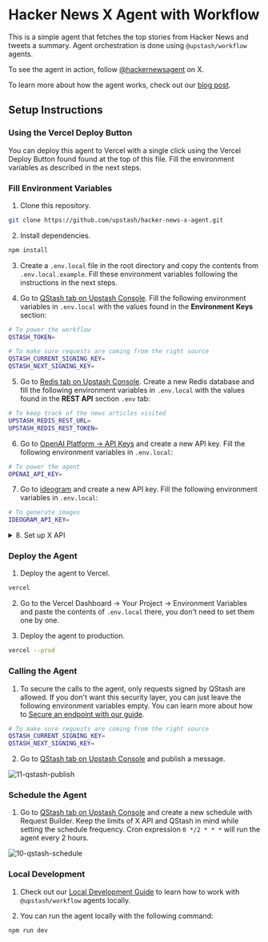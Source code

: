 # Hacker News X Agent with Workflow

This is a simple agent that fetches the top stories from Hacker News and tweets a summary. Agent orchestration is done using `@upstash/workflow` agents.

To see the agent in action, follow [@hackernewsagent](https://x.com/hackernewsagent) on X.

To learn more about how the agent works, check out our [blog post](https://upstash.com/blog/hacker-news-x-agent).

## Setup Instructions

### Using the Vercel Deploy Button

You can deploy this agent to Vercel with a single click using the Vercel Deploy Button found found at the top of this file. Fill the environment variables as described in the next steps.

### Fill Environment Variables

1. Clone this repository.

```bash
git clone https://github.com/upstash/hacker-news-x-agent.git
```

2. Install dependencies.

```bash
npm install
```

3. Create a `.env.local` file in the root directory and copy the contents from `.env.local.example`. Fill these environment variables following the instructions in the next steps.

4. Go to [QStash tab on Upstash Console](https://console.upstash.com/qstash). Fill the following environment variables in `.env.local` with the values found in the **Environment Keys** section:

```bash
# To power the workflow
QSTASH_TOKEN=

# To make sure requests are coming from the right source
QSTASH_CURRENT_SIGNING_KEY=
QSTASH_NEXT_SIGNING_KEY=
```

5. Go to [Redis tab on Upstash Console](https://console.upstash.com/redis). Create a new Redis database and fill the following environment variables in `.env.local` with the values found in the **REST API** section `.env` tab:

```bash
# To keep track of the news articles visited
UPSTASH_REDIS_REST_URL=
UPSTASH_REDIS_REST_TOKEN=
```

6. Go to [OpenAI Platform -> API Keys](https://platform.openai.com/api-keys) and create a new API key. Fill the following environment variables in `.env.local`:

```bash
# To power the agent
OPENAI_API_KEY=
```

7. Go to [ideogram](https://ideogram.ai/) and create a new API key. Fill the following environment variables in `.env.local`:

```bash
# To generate images
IDEOGRAM_API_KEY=
```

<details>
  <summary>8. Set up X API</summary>

1. Go to [X Website](https://x.com/) and create an account.

![1-create-x-account](https://github.com/user-attachments/assets/1b5275fa-fd88-426e-a505-ce5f463ab3fe)

2. Go to [X Developer Portal](https://developer.x.com/en/portal/dashboard) and sign up for a a free developer account.

![2-create-x-developer-account](https://github.com/user-attachments/assets/b71838b9-c859-4ecc-9c60-ddbae4e6733f)

3. Fill the developer agreement & policy according to your needs.

![3-fill-developer-policy](https://github.com/user-attachments/assets/5cf65b86-cba7-48db-bffb-94ada369e31f)

4. Go to project settings.

![4-go-project-settings](https://github.com/user-attachments/assets/64253f99-14e5-4ff4-9877-a0f10f0e0530)

5. Set up User authentication settings.

![5-set-up-user-auth-settings](https://github.com/user-attachments/assets/2e7ad140-72fa-484d-9223-7c34e4d8c488)

6. Fill the form and save.

![6-user-auth-settings-form-part-1](https://github.com/user-attachments/assets/930c6ff6-85f0-4291-aba3-17f4e011e9e9)

![7-user-auth-settings-form-part-2](https://github.com/user-attachments/assets/52e2a5f9-7113-484c-9b1e-d651abbacd0c)

7. Make sure User authentication is set up.

![8-check-user-auth-settings-set-up](https://github.com/user-attachments/assets/99783d73-8564-48fb-8e5a-3c5e7727ae38)

8. Fill the following environment variables in `.env.local` with the values found under the **Keys and tokens** tab:

```bash
# To be able to tweet
TWITTER_CONSUMER_KEY=
TWITTER_CONSUMER_SECRET=
TWITTER_ACCESS_TOKEN=
TWITTER_ACCESS_TOKEN_SECRET=
```

![9-keys-and-tokens](https://github.com/user-attachments/assets/7af449da-a41c-4991-975d-9cf562859000)

</details>

### Deploy the Agent

1. Deploy the agent to Vercel.

```bash
vercel
```

2. Go to the Vercel Dashboard -> Your Project -> Environment Variables and paste the contents of `.env.local` there, you don't need to set them one by one.

3. Deploy the agent to production.

```bash
vercel --prod
```

### Calling the Agent

1. To secure the calls to the agent, only requests signed by QStash are allowed.
   If you don't want this security layer, you can just leave the following environment variables empty. You can learn more about how to [Secure an endpoint with our guide](https://upstash.com/docs/workflow/howto/security).

```bash
# To make sure requests are coming from the right source
QSTASH_CURRENT_SIGNING_KEY=
QSTASH_NEXT_SIGNING_KEY=
```

2. Go to [QStash tab on Upstash Console](https://console.upstash.com/qstash) and publish a message.

![11-qstash-publish](https://github.com/user-attachments/assets/391314ed-9bc3-4fba-9852-c85314bf6671)

### Schedule the Agent

1. Go to [QStash tab on Upstash Console](https://console.upstash.com/qstash) and create a new schedule with Request Builder. Keep the limits of X API and QStash in mind while setting the schedule frequency. Cron expression `0 */2 * * *` will run the agent every 2 hours.

![10-qstash-schedule](https://github.com/user-attachments/assets/fb23d03e-3faf-4738-b2aa-0fc694512b10)

### Local Development

1. Check out our [Local Development Guide](https://upstash.com/docs/workflow/howto/local-development) to learn how to work with `@upstash/workflow` agents locally.

2. You can run the agent locally with the following command:

```bash
npm run dev
```
